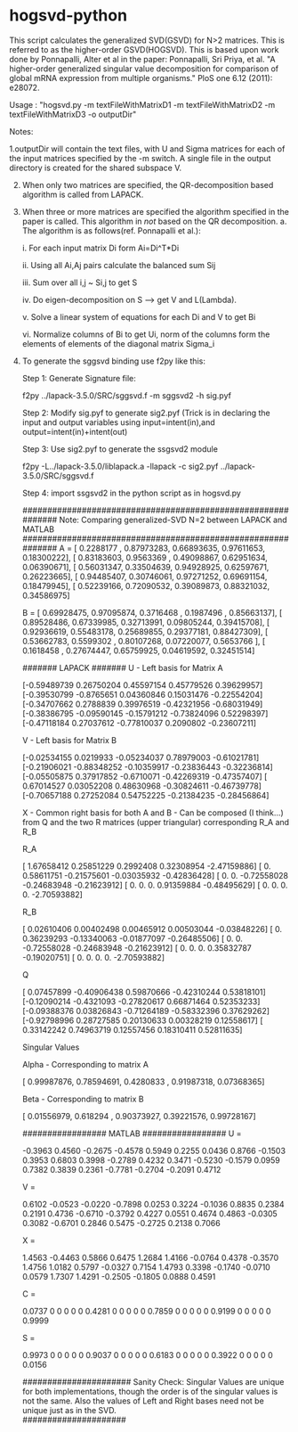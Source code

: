hogsvd-python
=============



This script calculates the generalized SVD(GSVD) for N>2 matrices. This is referred to as the higher-order
GSVD(HOGSVD). This is based upon work done by Ponnapalli, Alter et al in the paper: 
Ponnapalli, Sri Priya, et al. "A higher-order generalized singular value decomposition for comparison of global mRNA expression 
from multiple organisms." PloS one 6.12 (2011): e28072.

Usage : "hogsvd.py -m textFileWithMatrixD1 -m textFileWithMatrixD2 -m textFileWithMatrixD3 -o outputDir"

Notes:

1.outputDir will contain the text files, with U and Sigma matrices for each of the input matrices specified by the -m switch. 
A single file in the output directory is created for the shared subspace V.

2. When only two matrices are specified, the QR-decomposition based algorithm is called from LAPACK.

3. When three or more matrices are specified the algorithm specified in the paper is called. This algorithm in *not* based on the
   QR decomposition.
   a. The algorithm is as follows(ref. Ponnapalli et al.):

      i. For each input matrix Di form Ai=Di^T*Di

      ii. Using all Ai,Aj pairs calculate the balanced sum Sij

      iii. Sum over all i,j ~ Si,j to get S

      iv. Do eigen-decomposition on S --> get V and L(Lambda).

      v. Solve a linear system of equations for each Di and V to get Bi

      vi. Normalize columns of Bi to get Ui, norm of the columns form the elements of elements of the diagonal matrix Sigma_i

4. To generate the sggsvd binding use f2py like this:

   Step 1: Generate Signature file:

   f2py ../lapack-3.5.0/SRC/sggsvd.f -m sggsvd2 -h sig.pyf

   Step 2: Modify sig.pyf to generate sig2.pyf (Trick is in declaring the input and output variables using input=intent(in),and output=intent(in)+intent(out)

   Step 3: Use sig2.pyf to generate the ssgsvd2 module

   f2py -L../lapack-3.5.0/liblapack.a -llapack -c sig2.pyf ../lapack-3.5.0/SRC/sggsvd.f

   Step 4: import ssgsvd2 in the python script as in hogsvd.py 


   #############################################################
   Note: Comparing generalized-SVD N=2 between LAPACK and MATLAB
   #############################################################
   A = [ 0.2288177 ,  0.87973283,  0.66893635,  0.97611653,  0.18300222],
       [ 0.83183603,  0.9563369 ,  0.49098867,  0.62951634,  0.06390671],
       [ 0.56031347,  0.33504639,  0.94928925,  0.62597671,  0.26223665],
       [ 0.94485407,  0.30746061,  0.97271252,  0.69691154,  0.18479945],
       [ 0.52239166,  0.72090532,  0.39089873,  0.88321032,  0.34586975]

   B = [ 0.69928475,  0.97095874,  0.3716468 ,  0.1987496 ,  0.85663137],
       [ 0.89528486,  0.67339985,  0.32713991,  0.09805244,  0.39415708],
       [ 0.92936619,  0.55483178,  0.25689855,  0.29377181,  0.88427309],
       [ 0.53662783,  0.5599302 ,  0.80107268,  0.07220077,  0.5653766 ],
       [ 0.1618458 ,  0.27674447,  0.65759925,  0.04619592,  0.32451514]


   #######
   LAPACK
   #######
   U - Left basis for Matrix A

   [-0.59489739  0.26750204  0.45597154  0.45779526  0.39629957]
   [-0.39530799 -0.8765651   0.04360846  0.15031476 -0.22554204]
   [-0.34707662  0.2788839   0.39976519 -0.42321956 -0.68031949]
   [-0.38386795 -0.09590145 -0.15791212 -0.73824096  0.52298397]
   [-0.47118184  0.27037612 -0.77810037  0.2090802  -0.23607211]

   V - Left basis for Matrix B

   [-0.02534155  0.0219933  -0.05234037  0.78979003 -0.61021781]
   [-0.21906021 -0.88348252 -0.10359917 -0.23836443 -0.32236814]
   [-0.05505875  0.37917852 -0.6710071  -0.42269319 -0.47357407]
   [ 0.67014527  0.03052208  0.48630968 -0.30824611 -0.46739778]
   [-0.70657188  0.27252084  0.54752225 -0.21384235 -0.28456864]
   
   X - Common right basis for both A and B - Can be composed (I think...) from Q and the two R 
   matrices (upper triangular) corresponding R_A and R_B
   
   R_A

   [ 1.67658412  0.25851229  0.2992408   0.32308954 -2.47159886]
   [ 0.          0.58611751 -0.21575601 -0.03035932 -0.42836428]
   [ 0.          0.         -0.72558028 -0.24683948 -0.21623912]
   [ 0.          0.          0.          0.91359884 -0.48495629]
   [ 0.          0.          0.          0.         -2.70593882]
   
   R_B

   [ 0.02610406  0.00402498  0.00465912  0.00503044 -0.03848226]
   [ 0.          0.36239293 -0.13340063 -0.01877097 -0.26485506]
   [ 0.          0.         -0.72558028 -0.24683948 -0.21623912]
   [ 0.          0.          0.          0.35832787 -0.19020751]
   [ 0.          0.          0.          0.         -2.70593882]
   
   Q

   [ 0.07457899 -0.40906438  0.59870666 -0.42310244  0.53818101]
   [-0.12090214 -0.4321093  -0.27820617  0.66871464  0.52353233]
   [-0.09388376  0.03826843 -0.71264189 -0.58332396  0.37629262]
   [-0.92798996  0.28727585  0.20130633  0.00328219  0.12558617]
   [ 0.33142242  0.74963719  0.12557456  0.18310411  0.52811635]  

   Singular Values

   Alpha - Corresponding to matrix A

   [ 0.99987876,  0.78594691,  0.4280833 ,  0.91987318,  0.07368365]

   Beta - Corresponding to matrix B

   [ 0.01556979,  0.618294  ,  0.90373927,  0.39221576,  0.99728167]

   #################
   MATLAB
   #################
   U =

   -0.3963    0.4560   -0.2675   -0.4578    0.5949
    0.2255    0.0436    0.8766   -0.1503    0.3953
    0.6803    0.3998   -0.2789    0.4232    0.3471
   -0.5230   -0.1579    0.0959    0.7382    0.3839
    0.2361   -0.7781   -0.2704   -0.2091    0.4712


    V =

    0.6102   -0.0523   -0.0220   -0.7898    0.0253
    0.3224   -0.1036    0.8835    0.2384    0.2191
    0.4736   -0.6710   -0.3792    0.4227    0.0551
    0.4674    0.4863   -0.0305    0.3082   -0.6701
    0.2846    0.5475   -0.2725    0.2138    0.7066


    X =

    1.4563   -0.4463    0.5866    0.6475    1.2684
    1.4166   -0.0764    0.4378   -0.3570    1.4756
    1.0182    0.5797   -0.0327    0.7154    1.4793
    0.3398   -0.1740   -0.0710    0.0579    1.7307
    1.4291   -0.2505   -0.1805    0.0888    0.4591


    C =

    0.0737         0         0         0         0
         0    0.4281         0         0         0
         0         0    0.7859         0         0
         0         0         0    0.9199         0
         0         0         0         0    0.9999


    S =

    0.9973         0         0         0         0
         0    0.9037         0         0         0
         0         0    0.6183         0         0
         0         0         0    0.3922         0
         0         0         0         0    0.0156

    ######################
    Sanity Check: Singular Values are unique for both
    implementations, though the order is of the singular
    values is not the same. Also the values of Left and 
    Right bases need not be unique just as in the SVD.	   
    #####################